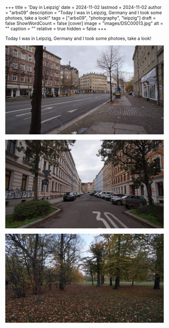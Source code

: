 +++
title = 'Day in Leipzig'
date = 2024-11-02
lastmod = 2024-11-02
author = "arbs09"
description = "Today I was in Leipzig, Germany and I took some photoes, take a look!"
tags = ["arbs09", "photography", "leipzig"]
draft = false
ShowWordCount = false
[cover]
image = "images/DSC00013.jpg"
alt = ""
caption = ""
relative = true
hidden = false
+++

Today I was in Leipzig, Germany and I took some photoes, take a look!

![](images/DSC00013.jpg)

![](images/DSC00016.jpg)

![](images/DSC00022.jpg)
